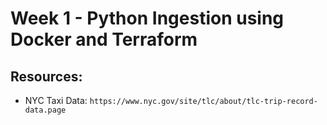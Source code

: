 # Week 1 - Python Ingestion using Docker and Terraform

## Resources:
- NYC Taxi Data: `https://www.nyc.gov/site/tlc/about/tlc-trip-record-data.page`